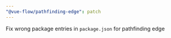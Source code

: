 ```yaml
---
"@vue-flow/pathfinding-edge": patch
---
```


Fix wrong package entries in `package.json` for pathfinding edge
